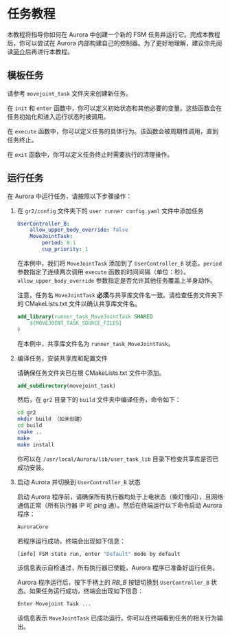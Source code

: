 # 任务教程

本教程将指导你如何在 Aurora 中创建一个新的 FSM 任务并运行它。完成本教程后，你可以尝试在 Aurora 内部构建自己的控制器。为了更好地理解，建议你先阅读[简介](./introduction.md)后再进行本教程。

## 模板任务

请参考 `movejoint_task` 文件夹来创建新任务。

在 `init` 和 `enter` 函数中，你可以定义初始状态和其他必要的变量。这些函数会在任务初始化和进入运行状态时被调用。

在 `execute` 函数中，你可以定义任务的具体行为。该函数会被周期性调用，直到任务终止。

在 `exit` 函数中，你可以定义任务终止时需要执行的清理操作。

## 运行任务

在 Aurora 中运行任务，请按照以下步骤操作：

1. 在 `gr2/config` 文件夹下的 `user runner config.yaml` 文件中添加任务

    ```yaml
    UserController_B: 
        allow_upper_body_override: false
        MoveJointTask:
            period: 0.1
            cup_priority: 1
    ```

    在本例中，我们将 `MoveJointTask` 添加到了 `UserController_B` 状态。`period` 参数指定了连续两次调用 `execute` 函数的时间间隔（单位：秒）。`allow_upper_body_override` 参数指定是否允许其他任务覆盖上半身动作。

    注意，任务名 `MoveJointTask` **必须**与共享库文件名一致。请检查任务文件夹下的 CMakeLists.txt 文件以确认共享库文件名。

    ```CMake
    add_library(runner_task_MoveJointTask SHARED
        ${MOVEJOINT_TASK_SOURCE_FILES}
    )
    ```

    在本例中，共享库文件名为 `runner_task_MoveJointTask`。

2. 编译任务，安装共享库和配置文件

    请确保任务文件夹已在根 CMakeLists.txt 文件中添加。

    ```CMake
    add_subdirectory(movejoint_task)
    ```

    然后，在 `gr2` 目录下的 `build` 文件夹中编译任务，命令如下：

    ```bash
    cd gr2
    mkdir build （如未创建）
    cd build
    cmake ..
    make
    make install
    ```

    你可以在 `/usr/local/Aurora/lib/user_task_lib` 目录下检查共享库是否已成功安装。

3. 启动 Aurora 并切换到 `UserController_B` 状态

    启动 Aurora 程序前，请确保所有执行器均处于上电状态（紫灯慢闪），且网络通信正常（所有执行器 IP 可 ping 通）。然后在终端运行以下命令启动 Aurora 程序：

    ```bash
    AuroraCore
    ```

    若程序运行成功，终端会出现如下信息：

    ```bash
    [info] FSM state run, enter "Default" mode by default
    ```

    该信息表示自检通过，所有执行器已使能，Aurora 程序已准备好运行任务。

    Aurora 程序运行后，按下手柄上的 *RB_B* 按钮切换到 `UserController_B` 状态。如果任务运行成功，终端会出现如下信息：

    ```bash
    Enter Movejoint Task ...
    ```

    该信息表示 `MoveJointTask` 已成功运行。你可以在终端看到任务的相关行为输出。
